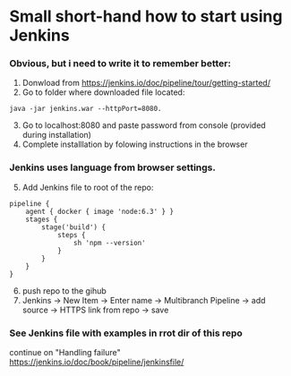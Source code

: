 # Small short-hand how to start using Jenkins

### Obvious, but i need to write it to remember better:
1) Donwload from https://jenkins.io/doc/pipeline/tour/getting-started/
2) Go to folder where downloaded file located:
```
java -jar jenkins.war --httpPort=8080.
```
3) Go to localhost:8080 and paste password from console (provided during installation)
4) Complete installlation by folowing instructions in the browser

### Jenkins uses language from browser settings. 

5) Add Jenkins file to root of the repo:
```
pipeline {
    agent { docker { image 'node:6.3' } }
    stages {
        stage('build') {
            steps {
                sh 'npm --version'
            }
        }
    }
}
```

6) push repo to the gihub 
7) Jenkins -> New Item -> Enter name -> Multibranch Pipeline -> add source -> HTTPS link from repo -> save

### See Jenkins file with examples in rrot dir of this repo

continue on "Handling failure"  https://jenkins.io/doc/book/pipeline/jenkinsfile/